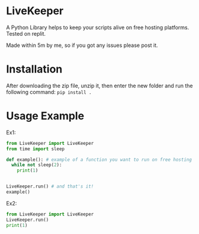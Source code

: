 # LiveKeeper
A Python Library helps to keep your scripts alive on free hosting platforms.
Tested on replit.

Made within 5m by me, so if you got any issues please post it.

# Installation
After downloading the zip file, unzip it, then enter the new folder and run the following command:
```pip install .```

# Usage Example
Ex1:
```python
from LiveKeeper import LiveKeeper
from time import sleep

def example(): # example of a function you want to run on free hosting services
  while not sleep(2):
    print(1)


LiveKeeper.run() # and that's it!
example()
```

Ex2:
```python
from LiveKeeper import LiveKeeper
LiveKeeper.run()
print(1)
```

